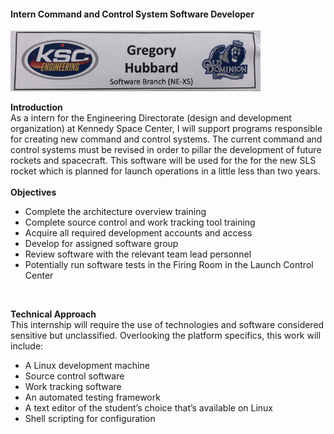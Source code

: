 #### Intern Command and Control System Software Developer ###
<img src="/images/greg_NE-XS_nametag.jpeg" alt="GregoryHubbardNameTag" width="400" />

**Introduction**
 <br>
As a intern for the Engineering Directorate (design and development organization) at Kennedy Space Center, I will support programs responsible for creating new command and control systems.  The current command and control systems must be revised in order to pillar the development of future rockets and spacecraft.  This software will be used for the for the new SLS rocket which is planned for launch operations in a little less than two years.   
 <br>
**Objectives**
 <br>
* Complete the architecture overview training
* Complete source control and work tracking tool training
* Acquire all required development accounts and access
* Develop for assigned software group
* Review software with the relevant team lead personnel
* Potentially run software tests in the Firing Room in the Launch Control Center
 <br>
 
**Technical Approach**
 <br>
This internship will require the use of technologies and software considered sensitive but unclassified.  Overlooking the platform specifics, this work will include:

* A Linux development machine
* Source control software
* Work tracking software
* An automated testing framework
* A text editor of the student’s choice that’s available on Linux
* Shell scripting for configuration

